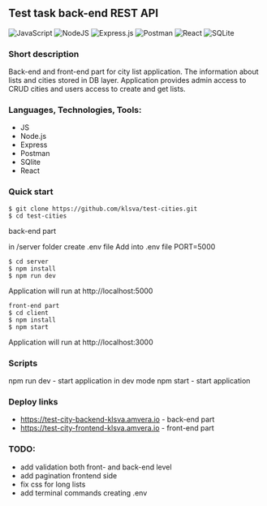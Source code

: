 ## Test task back-end REST API

![JavaScript](https://img.shields.io/badge/javascript-%23323330.svg?style=for-the-badge&logo=javascript&logoColor=%23F7DF1E) ![NodeJS](https://img.shields.io/badge/node.js-6DA55F?style=for-the-badge&logo=node.js&logoColor=white) ![Express.js](https://img.shields.io/badge/express.js-%23404d59.svg?style=for-the-badge&logo=express&logoColor=%2361DAFB) ![Postman](https://img.shields.io/badge/Postman-FF6C37?style=for-the-badge&logo=postman&logoColor=white) ![React](https://img.shields.io/badge/react-%2320232a.svg?style=for-the-badge&logo=react&logoColor=%2361DAFB) ![SQLite](https://img.shields.io/badge/sqlite-%2307405e.svg?style=for-the-badge&logo=sqlite&logoColor=white)
### Short description
Back-end and front-end part for city list application.
The information about lists and cities stored in DB layer.
Application provides admin access to CRUD cities and users access to create and get lists.

### Languages, Technologies, Tools:
* JS
* Node.js
* Express
* Postman
* SQlite
* React

### Quick start

```
$ git clone https://github.com/klsva/test-cities.git
$ cd test-cities
```
back-end part

in /server folder create .env file
Add into .env file PORT=5000
```
$ cd server
$ npm install
$ npm run dev
```
Application will run at http://localhost:5000
```
front-end part 
$ cd client
$ npm install
$ npm start
```
Application will run at http://localhost:3000

### Scripts
npm run dev - start application in dev mode
npm start - start application 

### Deploy links
* https://test-city-backend-klsva.amvera.io - back-end part
* https://test-city-frontend-klsva.amvera.io - front-end part

### TODO:
* add validation both front- and back-end level
* add pagination frontend side
* fix css for long lists
* add terminal commands creating .env


